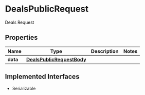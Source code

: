 

# DealsPublicRequest

Deals Request

## Properties

Name | Type | Description | Notes
------------ | ------------- | ------------- | -------------
**data** | [**DealsPublicRequestBody**](DealsPublicRequestBody.md) |  | 


## Implemented Interfaces

* Serializable


